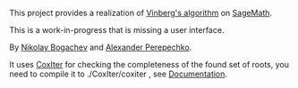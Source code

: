 This project provides a realization of [Vinberg's algorithm](https://en.wikipedia.org/wiki/Vinberg%27s_algorithm) on [SageMath](http://www.sagemath.org/).

This is a work-in-progress that is missing a user interface.

By [Nikolay Bogachev](https://github.com/nvbogachev) and [Alexander Perepechko](https://github.com/aperep).


It uses [CoxIter](https://github.com/rgugliel/CoxIter) for checking the completeness of the found set of roots, you need to compile it to ./CoxIter/coxiter ,
see [Documentation](https://rgugliel.github.io/CoxIter).
